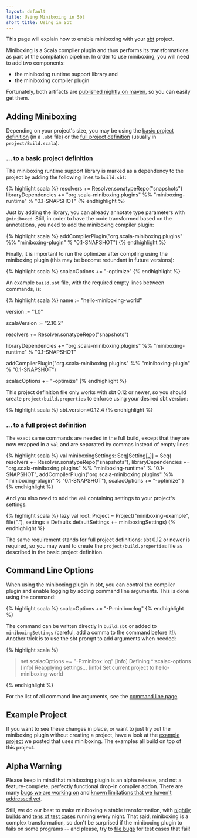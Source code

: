 ```yaml
---
layout: default
title: Using Miniboxing in Sbt
short_title: Using in Sbt
---
```


This page will explain how to enable miniboxing with your [sbt](http://www.scala-sbt.org) project.

Miniboxing is a Scala compiler plugin and thus performs its transformations as part of the compilation pipeline. In order to use miniboxing, you will need to add two components:
 * the miniboxing runtime support library and
 * the miniboxing compiler plugin

Fortunately, both artifacts are [published nightly on maven](https://scala-webapps.epfl.ch/jenkins/view/All/job/miniboxing-wip-nightly/), so you can easily get them.

## Adding Miniboxing

Depending on your project's size, you may be using the [basic project definition](http://www.scala-sbt.org/0.12.2/docs/Getting-Started/Basic-Def.html) (in a `.sbt` file) or the [full project definition](http://www.scala-sbt.org/0.12.2/docs/Getting-Started/Full-Def.html) (usually in `project/Build.scala`).

### ... to a basic project definition

The miniboxing runtime support library is marked as a dependency to the project by adding the following lines to `build.sbt`:

{% highlight scala %}
resolvers += Resolver.sonatypeRepo("snapshots")
libraryDependencies += "org.scala-miniboxing.plugins" %% 
                       "miniboxing-runtime" % "0.1-SNAPSHOT"
{% endhighlight %}

Just by adding the library, you can already annotate type parameters with `@miniboxed`. Still, in order to have the code transformed based on the annotations, you need to add the miniboxing compiler plugin:

{% highlight scala %}
addCompilerPlugin("org.scala-miniboxing.plugins" %% 
                  "miniboxing-plugin" % "0.1-SNAPSHOT")
{% endhighlight %}

Finally, it is important to run the optimizer after compiling using the miniboxing plugin (this may be become redundant in future versions):

{% highlight scala %}
scalacOptions += "-optimize"
{% endhighlight %}

An example `build.sbt` file, with the required empty lines between commands, is:

{% highlight scala %}
name := "hello-miniboxing-world"

version := "1.0"

scalaVersion := "2.10.2"

resolvers += Resolver.sonatypeRepo("snapshots")

libraryDependencies += "org.scala-miniboxing.plugins" %% 
                       "miniboxing-runtime" % "0.1-SNAPSHOT"

addCompilerPlugin("org.scala-miniboxing.plugins" %% 
                  "miniboxing-plugin" % "0.1-SNAPSHOT")

scalacOptions += "-optimize"
{% endhighlight %}

This project definition file only works with sbt 0.12 or newer, so you should create `project/build.properties` to enforce using your desired sbt version:

{% highlight scala %}
sbt.version=0.12.4
{% endhighlight %}

### ... to a full project definition

The exact same commands are needed in the full build, except that they are now wrapped in a `val` and are separated by commas instead of empty lines:

{% highlight scala %}
val miniboxingSettings: Seq[Setting[_]] = Seq(
  resolvers += Resolver.sonatypeRepo("snapshots"),
  libraryDependencies += "org.scala-miniboxing.plugins" %% 
                         "miniboxing-runtime" % "0.1-SNAPSHOT",
  addCompilerPlugin("org.scala-miniboxing.plugins" %% 
                    "miniboxing-plugin" % "0.1-SNAPSHOT"),
  scalacOptions += "-optimize"
)
{% endhighlight %}

And you also need to add the `val` containing settings to your project's settings:

{% highlight scala %}
  lazy val root: Project = Project("miniboxing-example", file("."), 
                                   settings = Defaults.defaultSettings ++ 
                                              miniboxingSettings)
{% endhighlight %}
 
The same requirement stands for full project definitions: sbt 0.12 or newer is required, so you may want to create the `project/build.properties` file as described in the basic project definition.

## Command Line Options

When using the miniboxing plugin in sbt, you can control the compiler plugin and enable logging by adding command line arguments. This is done using the command:

{% highlight scala %}
scalacOptions += "-P:minibox:log"
{% endhighlight %}

The command can be written directly in `build.sbt` or added to `miniboxingSettings` (careful, add a comma to the command before it!). Another trick is to use the sbt prompt to add arguments when needed:

{% highlight scala %}
> set scalacOptions += "-P:minibox:log"
[info] Defining *:scalac-options
[info] Reapplying settings...
[info] Set current project to hello-miniboxing-world
> 
{% endhighlight %}

For the list of all command line arguments, see the [command line page](using_out.html).

## Example Project

If you want to see these changes in place, or want to just try out the miniboxing plugin without creating a project, have a look at the [example project](example.html) we posted that uses miniboxing. The examples all build on top of this project. 

## Alpha Warning

Please keep in mind that miniboxing plugin is an alpha release, and not a feature-complete, perfectly functional drop-in compiler addon. There are many [bugs we are working on](https://github.com/miniboxing/miniboxing-plugin/issues?state=open) and [known limitations that we haven't addressed yet](https://github.com/miniboxing/miniboxing-plugin/wiki/Details-|-Known-Limitations).

Still, we do our best to make miniboxing a stable transformation, with [nightly](https://scala-webapps.epfl.ch/jenkins/view/All/job/miniboxing-wip-nightly/) [builds](https://scala-webapps.epfl.ch/jenkins/view/All/job/miniboxing-example-nightly/) and [tens of test cases](https://github.com/miniboxing/miniboxing-plugin/tree/wip/tests/correctness/src/miniboxing/tests/compile) running every night. That said, miniboxing is a complex transformation, so don't be surprised if the miniboxing plugin to fails on some programs -- and please, try to [file bugs](https://github.com/miniboxing/miniboxing-example) for test cases that fail! 
